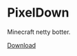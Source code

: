 # PixelDown
Minecraft netty botter.

<a href="https://github.com/cliquant/PixelDown-Botter/releases/tag/release">Download</a>
